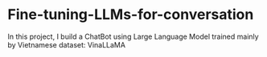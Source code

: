 # Fine-tuning-LLMs-for-conversation
In this project, I build a ChatBot using Large Language Model trained mainly by Vietnamese dataset: VinaLLaMA
